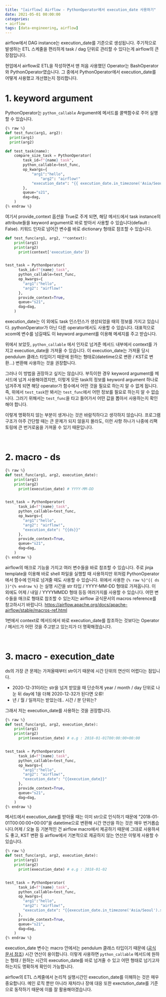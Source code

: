 ```yaml
---
title: "[airflow] Airflow - PythonOperator에서 execution_date 사용하기"
date: 2021-05-01 00:00:00
categories:
- airflow
tags: [data-engineering, airflow]
---
```




airflow에서 DAG instance는 execution_date를 기준으로 생성됩니다. 주기적으로 발생하는 ETL 스케줄을 편리하게 task / dag 단위로 관리할 수 있다는게 airflow의 큰 장점입니다.

현업에서 airflow로 ETL을 작성하면서 맨 처음 사용했던 Operator는 BashOperator와 PythonOperator였습니다. 그 중에서 PythonOperator에서 execution_date를 어떻게 사용했고 개선했는지 정리합니다.



# 1. keyword argument

PythonOperator는 `python_callable` Argument에 메서드를 콜백함수로 주어 실행할 수 있습니다.

```python
{% raw %}
def test_func(arg1, arg2):
  print(arg1)
  print(arg2)

def test_task(name):
    compare_size_task = PythonOperator(
        task_id=f"{name}_task",
        python_callable=test_func,
        op_kwargs={
            "arg1":"hello",
         		"arg2": "airflow!"
            "execution_date": "{{ execution_date.in_timezone('Asia/Seoul').strftime('%Y-%m-%d') }}"
        },
        queue="s21",
        dag=dag,
    )
{% endraw %}
```



여기서 provide_context 옵션을 True로 주게 되면, 해당 메서드에서 task instance의 attribute들을 keyword argument로 바로 받아서 사용할 수 있습니다(default : False). 키워드 인자로 넘어간 변수를 바로 dictionary 형태로 참조할 수 있습니다.

```python
def test_func(arg1, arg2, **context):
    print(arg1)
    print(arg2)
 	  print(context['execution_date'])


test_task = PythonOperator(
      task_id=f"{name}_task",
      python_callable=test_func,
      op_kwargs={
        "arg1":"hello",
        "arg2": "airflow!"
      },
      provide_context=True,
      queue="s21",
      dag=dag,
    )
```

execution_date는 이 외에도 task 인스턴스가 생성되었을 때의 정보를 가지고 있습니다. pythonOperator가 아닌 다른 operator에서도 사용할 수 있습니다. 대표적으로 xcom에 변수를 넘길때도 이 keyword argument를 이용해 메세지를 주고 받습니다.

위에서 보았듯, `python_callable` 에서 인자로 넘겨준 메서드 내부에서 context를 가지고 execution_date을 가져올 수 있습니다. 이 execution_date는 가져올 당시 pendulum 클래스 타입이기 때문에 원하는 형태로(datetime으로 변환 / KST로 변환...) 변환해 사용하는 것을 권장합니다.

그러나 이 방법을 권장하고 싶지는 않습니다. 부득이한 경우 keyword argument를 메서드에 넘겨 사용해야겠지만, 이렇게 모든 task의 정보를 keyword argument 하나로 넘겨주게 되면 해당 operator가 함수에서 어떤 것을 필요로 하는지 알 수 없게 됩니다. 즉, 위에서 `test_task`만 봐서는 `test_func`에서 어떤 정보를 필요로 하는지 알 수 없습니다. 그러기 위해서는 `test_func`을 타고 들어가서 어떤 값을 뽑아서 사용하는지 확인해야 합니다.

이렇게 명확하지 않는 부분이 생겨나는 것은 바람직하다고 생각하지 않습니다. 프로그램 구조가 아주 간단할 때는 큰 문제가 되지 않을지 몰라도, 이런 사항 하나가 나중에 리팩토링에 큰 번거로움을 가져올 수 있기 때문입니다.

<br>

# 2. macro - ds

```python
{% raw %}
def test_func(arg1, arg2, execution_date):
    print(arg1)
    print(arg2)
 	  print(execution_date) # YYYY-MM-DD


test_task = PythonOperator(
      task_id=f"{name}_task",
      python_callable=test_func,
      op_kwargs={
        "arg1":"hello",
        "arg2": "airflow!",
        "execution_date": "{{ds}}"
      },
      provide_context=True,
      queue="s21",
      dag=dag,
    )
{% endraw %}
```

airflow의 매크로 기능을 가지고 여러 변수들을 바로 참조할 수 있습니다. 주로 jinja template을 이용해 바로 shell 파일을 실행할 때 사용하지만 위처럼 PythonOperator에서 함수에 인자로 넘겨줄 때도 사용할 수 있습니다. 위에서 사용한 `{% raw %}"{{ ds }}"{% endraw %}` 는 실행 시간을 str 타입 / YYYY-MM-DD 형태로 가져옵니다. 이 외에도 어제 / 내일 / YYYYMMDD 형태 등등 여러가지를 사용할 수 있습니다.  어떤 변수들을 매크로 형태로 참조할 수 있는지는 airflow 공식문서의 macros reference를 참고하시기 바랍니다.
https://airflow.apache.org/docs/apache-airflow/stable/macros-ref.html

1번에서 context로 메서드에서 바로 execution_date를 참조하는 것보다는 Operator / 메서드가 어떤 것을 주고받고 있는지가 더 명확해졌습니다.

<br>

# 3. macro - execution_date

ds의 가장 큰 문제는 가져올때부터 str이기 때문에 시간 단위의 연산이 어렵다는 점입니다. 

- 2020-12-31이라는 str을 넘겨 받았을 때 단순하게 year / month / day 단위로 나눈 뒤 day에 1을 더해 2020-12-32가 된다면 오류!
- 년 / 월 / 일까지는 받았는데.. 시간 / 분 단위는?

그래서 저는 execution_date를 사용하는 것을 권장합니다.

```python
{% raw %}
def test_func(arg1, arg2, execution_date):
    print(arg1)
    print(arg2)
 	  print(execution_date) # e.g : 2018-01-01T00:00:00+00:00


test_task = PythonOperator(
      task_id=f"{name}_task",
      python_callable=test_func,
      op_kwargs={
        "arg1":"hello",
        "arg2": "airflow!",
        "execution_date": "{{execution_date}}"
      },
      provide_context=True,
      queue="s21",
      dag=dag,
    )
{% endraw %}
```

메서드에서 execution_date를 받아올 때는 이미 str으로 인식하기 때문에 "2018-01-01T00:00:00+00:00"을 datetime으로 변환해 시간 연산을 하는 것은 매우 번거롭습니다.어제 / 오늘 등 기본적인 건 airflow macro에서 제공하기 때문에 그대로 사용하셔도 좋고, KST 변환 등 airflow에서 기본적으로 제공하지 않는 연산은 이렇게 사용할 수 있습니다.



```python
{% raw %}
def test_func(arg1, arg2, execution_date):
    print(arg1)
    print(arg2)
 	  print(execution_date) # e.g : 2018-01-02


test_task = PythonOperator(
      task_id=f"{name}_task",
      python_callable=test_func,
      op_kwargs={
        "arg1":"hello",
        "arg2": "airflow!",
        "execution_date": "{{execution_date.in_timezone('Asia/Seoul').strftime('%Y-%m-%d')}}"
      },
      provide_context=True,
      queue="s21",
      dag=dag,
    )
{% endraw %}
```

execution_date 변수는 macro 안에서는 pendulum 클래스 타입이기 때문에 ([공식 문서 참조](https://airflow.apache.org/docs/apache-airflow/stable/macros-ref.html)) 시간 연산이 용이합니다. 이렇게 사용하면 `python_callable` 메서드에 원하는 형태 / 원하는 시간의 execution_date를 바로 넘겨줄 수 있고 어떤 형태로 넘기고자 하는지도 명확하게 확인이 가능합니다.



airflow의 ETL 스케줄에서 논리적 실행시간인 execution_date를 이해하는 것은 매우 중요합니다. 메인 로직 뿐만 아니라 재처리나 장애 대응 또한 exectution_date를 기준으로 동작하기 때문에 이를 잘 활용해야겠습니다.